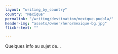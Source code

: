 ```yaml
---
layout: "writing_by_country"
country: "Mexique"
permalink: "/writing/destination/mexique-puebla/"
header-img: "assets/owner/hero/mexique-bg.jpg"
flickr-text: ""

---
```


Quelques info au sujet de...